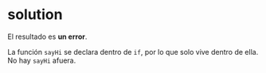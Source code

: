 # solution

El resultado es **un error**.

La función `sayHi` se declara dentro de `if`, por lo que solo vive dentro de ella. No hay `sayHi` afuera.

